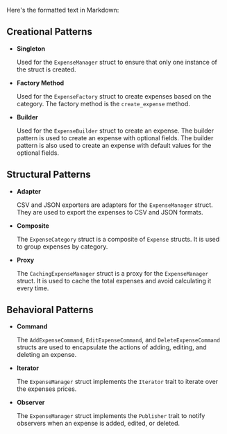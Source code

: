 Here's the formatted text in Markdown:

## Creational Patterns

- **Singleton**

  Used for the `ExpenseManager` struct to ensure that only one instance of the struct is created.

- **Factory Method**

  Used for the `ExpenseFactory` struct to create expenses based on the category. The factory method is the `create_expense` method.

- **Builder**

  Used for the `ExpenseBuilder` struct to create an expense. The builder pattern is used to create an expense with optional fields. The builder pattern is also used to create an expense with default values for the optional fields.

## Structural Patterns

- **Adapter**

  CSV and JSON exporters are adapters for the `ExpenseManager` struct. They are used to export the expenses to CSV and JSON formats.

- **Composite**

  The `ExpenseCategory` struct is a composite of `Expense` structs. It is used to group expenses by category.

- **Proxy**

  The `CachingExpenseManager` struct is a proxy for the `ExpenseManager` struct. It is used to cache the total expenses and avoid calculating it every time.

## Behavioral Patterns

- **Command**

  The `AddExpenseCommand`, `EditExpenseCommand`, and `DeleteExpenseCommand` structs are used to encapsulate the actions of adding, editing, and deleting an expense.

- **Iterator**

  The `ExpenseManager` struct implements the `Iterator` trait to iterate over the expenses prices.

- **Observer**

  The `ExpenseManager` struct implements the `Publisher` trait to notify observers when an expense is added, edited, or deleted.